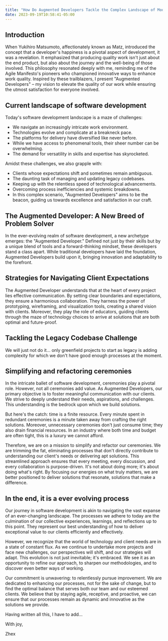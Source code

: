 ```yaml
---
title: "How Do Augmented Developers Tackle the Complex Landscape of Modern Development?"
date: 2023-09-19T10:58:41-05:00
---
```


## Introduction

When Yukihiro Matsumoto, affectionately known as Matz, introduced the concept that a developer's happiness is a pivotal aspect of development, it was a revelation. It emphasized that producing quality work isn't just about the end product, but also about the journey and the well-being of those involved. This philosophy resonated deeply with me, reminding me of the Agile Manifesto's pioneers who championed innovative ways to enhance work quality. Inspired by these trailblazers, I present "Augmented Developers" – my vision to elevate the quality of our work while ensuring the utmost satisfaction for everyone involved.


## Current landscape of software development

Today's software development landscape is a maze of challenges:

- We navigate an increasingly intricate work environment.
- Technologies evolve and complicate at a breakneck pace.
- The platforms for delivery have diversified like never before.
- While we have access to phenomenal tools, their sheer number can be overwhelming.
- The demand for versatility in skills and expertise has skyrocketed.


Amidst these challenges, we also grapple with:

- Clients whose expectations shift and sometimes remain ambiguous.
- The daunting task of managing and updating legacy codebases.
- Keeping up with the relentless speed of technological advancements.
- Overcoming process inefficiencies and systemic breakdowns.
- In this complex scenario, "Augmented Developers" aims to be the beacon, guiding us towards excellence and satisfaction in our craft.

## The Augmented Developer: A New Breed of Problem Solver

In the ever-evolving realm of software development, a new archetype emerges: the "Augmented Developer." Defined not just by their skills but by a unique blend of tools and a forward-thinking mindset, these developers stand a class apart. While traditional developers have laid the foundation, Augmented Developers build upon it, bringing innovation and adaptability to the forefront.

## Strategies for Navigating Client Expectations

The Augmented Developer understands that at the heart of every project lies effective communication. By setting clear boundaries and expectations, they ensure a harmonious collaboration. They harness the power of prototyping, wireframing, and visualization tools, creating a shared vision with clients. Moreover, they play the role of educators, guiding clients through the maze of technology choices to arrive at solutions that are both optimal and future-proof.

## Tackling the Legacy Codebase Challenge

We will just not do it... only greenfield projects to start as legacy is adding complexity for which we don't have good enough processes at the moment.

## Simplifying and refactoring ceremonies

In the intricate ballet of software development, ceremonies play a pivotal role. However, not all ceremonies add value. As Augmented Developers, our primary objective is to foster meaningful communication with our clients. We strive to deeply understand their needs, aspirations, and challenges. This understanding is the bedrock upon which we build solutions.

But here's the catch: time is a finite resource. Every minute spent in redundant ceremonies is a minute taken away from crafting the right solutions. Moreover, unnecessary ceremonies don't just consume time; they also drain financial resources. In an industry where both time and budget are often tight, this is a luxury we cannot afford.

Therefore, we are on a mission to simplify and refactor our ceremonies. We are trimming the fat, eliminating processes that don't directly contribute to understanding our client's needs or delivering apt solutions. This streamlined approach ensures that every meeting, every discussion, and every collaboration is purpose-driven. It's not about doing more; it's about doing what's right. By focusing our energies on what truly matters, we are better positioned to deliver solutions that resonate, solutions that make a difference.

## In the end, it is a ever evolving process

Our journey in software development is akin to navigating the vast expanse of an ever-changing landscape. The processes we adhere to today are the culmination of our collective experiences, learnings, and reflections up to this point. They represent our best understanding of how to deliver exceptional value to our clients efficiently and effectively.

However, we recognize that the world of technology and client needs are in a state of constant flux. As we continue to undertake more projects and face new challenges, our perspectives will shift, and our strategies will adapt. This evolution is not just inevitable; it's embraced. We see it as an opportunity to refine our approach, to sharpen our methodologies, and to discover even better ways of working.

Our commitment is unwavering: to relentlessly pursue improvement. We are dedicated to enhancing our processes, not for the sake of change, but to find the optimal balance that serves both our team and our esteemed clients. We believe that by staying agile, receptive, and proactive, we can ensure that our processes remain as dynamic and innovative as the solutions we provide.

Having written all this, I have to add...

With joy,

Zhex